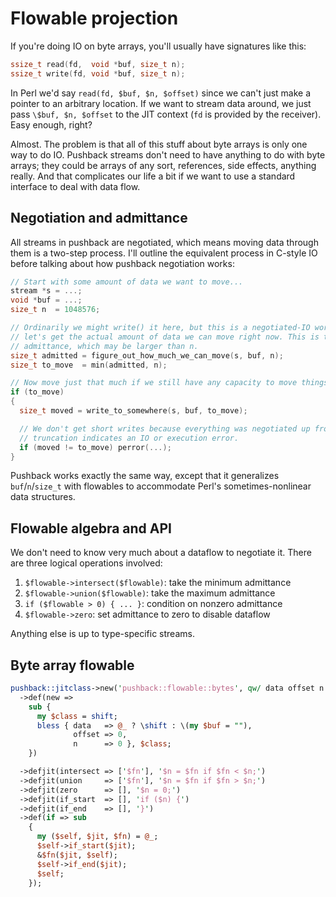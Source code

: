 # Flowable projection
If you're doing IO on byte arrays, you'll usually have signatures like this:

```c
ssize_t read(fd,  void *buf, size_t n);
ssize_t write(fd, void *buf, size_t n);
```

In Perl we'd say `read(fd, $buf, $n, $offset)` since we can't just make a
pointer to an arbitrary location. If we want to stream data around, we just pass
`\$buf, $n, $offset` to the JIT context (`fd` is provided by the receiver). Easy
enough, right?

Almost. The problem is that all of this stuff about byte arrays is only one way
to do IO. Pushback streams don't need to have anything to do with byte arrays;
they could be arrays of any sort, references, side effects, anything really. And
that complicates our life a bit if we want to use a standard interface to deal
with data flow.


## Negotiation and admittance
All streams in pushback are negotiated, which means moving data through them is
a two-step process. I'll outline the equivalent process in C-style IO before
talking about how pushback negotiation works:

```c
// Start with some amount of data we want to move...
stream *s = ...;
void *buf = ...;
size_t n  = 1048576;

// Ordinarily we might write() it here, but this is a negotiated-IO world so
// let's get the actual amount of data we can move right now. This is the stream
// admittance, which may be larger than n.
size_t admitted = figure_out_how_much_we_can_move(s, buf, n);
size_t to_move  = min(admitted, n);

// Now move just that much if we still have any capacity to move things.
if (to_move)
{
  size_t moved = write_to_somewhere(s, buf, to_move);

  // We don't get short writes because everything was negotiated up front. Any
  // truncation indicates an IO or execution error.
  if (moved != to_move) perror(...);
}
```

Pushback works exactly the same way, except that it generalizes
`buf`/`n`/`size_t` with flowables to accommodate Perl's sometimes-nonlinear data
structures.


## Flowable algebra and API
We don't need to know very much about a dataflow to negotiate it. There are
three logical operations involved:

1. `$flowable->intersect($flowable)`: take the minimum admittance
2. `$flowable->union($flowable)`: take the maximum admittance
3. `if ($flowable > 0) { ... }`: condition on nonzero admittance
4. `$flowable->zero`: set admittance to zero to disable dataflow

Anything else is up to type-specific streams.


## Byte array flowable
```perl
pushback::jitclass->new('pushback::flowable::bytes', qw/ data offset n /)
  ->def(new =>
    sub {
      my $class = shift;
      bless { data   => @_ ? \shift : \(my $buf = ""),
              offset => 0,
              n      => 0 }, $class;
    })

  ->defjit(intersect => ['$fn'], '$n = $fn if $fn < $n;')
  ->defjit(union     => ['$fn'], '$n = $fn if $fn > $n;')
  ->defjit(zero      => [], '$n = 0;')
  ->defjit(if_start  => [], 'if ($n) {')
  ->defjit(if_end    => [], '}')
  ->def(if => sub
    {
      my ($self, $jit, $fn) = @_;
      $self->if_start($jit);
      &$fn($jit, $self);
      $self->if_end($jit);
      $self;
    });
```

